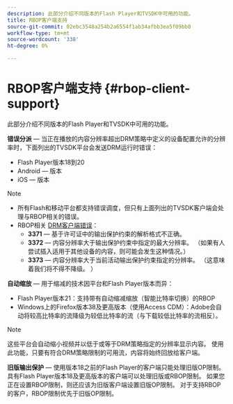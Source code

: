 ```yaml
---
description: 此部分介绍不同版本的Flash Player和TVSDK中可用的功能。
title: RBOP客户端支持
source-git-commit: 02ebc3548a254b2a6554f1ab34afbb3ea5f09bb8
workflow-type: tm+mt
source-wordcount: '338'
ht-degree: 0%

---
```


# RBOP客户端支持 {#rbop-client-support}

此部分介绍不同版本的Flash Player和TVSDK中可用的功能。

**错误分派**  — 当正在播放的内容分辨率超出DRM策略中定义的设备配置允许的分辨率时，下面列出的TVSDK平台会发送DRM运行时错误：

* Flash Player版本18到20
* Android — 版本
* iOS — 版本

>[!NOTE]
>
>* 所有Flash和移动平台都支持错误调度，但只有上面列出的TVSDK客户端会处理与RBOP相关的错误。
>* RBOP相关 [DRM客户端错误](https://help.adobe.com/en_US/primetime/drm/index.html#reference-DRM_Client_Error_Messages)：
>    * **3371**  — 基于许可证中的输出保护约束的解析格式不正确。
>    * **3372**  — 内容分辨率大于输出保护约束中指定的最大分辨率。 （如果有人尝试插入适用于其他设备的内容，则可能会发生这种情况。）
>    * **3373**  — 内容分辨率大于当前活动输出保护约束指定的分辨率。 （这意味着我们将不得不降级。 ）
>

**自动缩放**  — 用于缩减的技术因平台和Flash Player版本而异：

* Flash Player版本21：支持带有自动缩减缩放（智能比特率切换）的RBOP
* Windows上的Firefox版本38及更高版本（使用Access CDM）：Adobe会自动将较高比特率的流降级为较低比特率的流（与下载较低比特率的流相反）。

>[!NOTE]
>
>这些平台会自动缩小视频并以低于或等于DRM策略指定的分辨率显示内容。 使用此功能，只要有符合DRM策略限制的可用流，内容将始终回放给客户端。

**旧版输出保护**  — 使用版本18之前的Flash Player的客户端只能处理旧版OP限制。 具有Flash Player版本18及更高版本的客户端可以处理旧版或RBOP限制。 如果您正在设置RBOP限制，则还应该为旧版客户端设置旧版OP限制。 对于支持RBOP的客户，RBOP限制优先于旧版OP限制。
